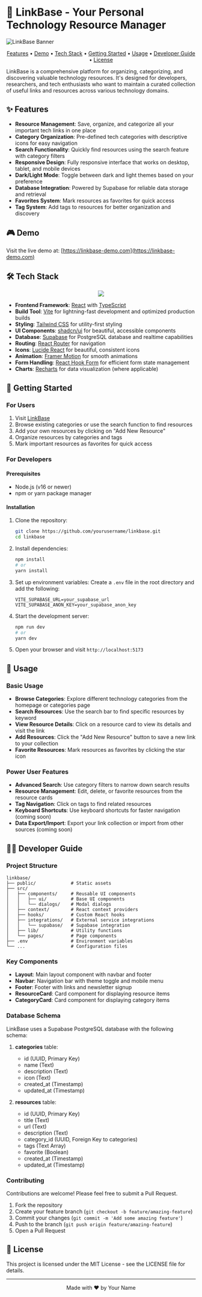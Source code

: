 
# 🔗 LinkBase - Your Personal Technology Resource Manager

![LinkBase Banner](https://placehold.co/1200x400?text=LinkBase)

<p align="center">
  <a href="#features">Features</a> •
  <a href="#demo">Demo</a> •
  <a href="#tech-stack">Tech Stack</a> •
  <a href="#getting-started">Getting Started</a> •
  <a href="#usage">Usage</a> •
  <a href="#developer-guide">Developer Guide</a> •
  <a href="#license">License</a>
</p>

LinkBase is a comprehensive platform for organizing, categorizing, and discovering valuable technology resources. It's designed for developers, researchers, and tech enthusiasts who want to maintain a curated collection of useful links and resources across various technology domains.

## ✨ Features

- **Resource Management**: Save, organize, and categorize all your important tech links in one place
- **Category Organization**: Pre-defined tech categories with descriptive icons for easy navigation
- **Search Functionality**: Quickly find resources using the search feature with category filters
- **Responsive Design**: Fully responsive interface that works on desktop, tablet, and mobile devices
- **Dark/Light Mode**: Toggle between dark and light themes based on your preference
- **Database Integration**: Powered by Supabase for reliable data storage and retrieval
- **Favorites System**: Mark resources as favorites for quick access
- **Tag System**: Add tags to resources for better organization and discovery

## 🎮 Demo

Visit the live demo at: [https://linkbase-demo.com](https://linkbase-demo.com)

## 🛠️ Tech Stack

<p align="center">
  <a href="https://skillicons.dev">
    <img src="https://skillicons.dev/icons?i=react,ts,vite,tailwind,supabase" />
  </a>
</p>

- **Frontend Framework**: [React](https://reactjs.org/) with [TypeScript](https://www.typescriptlang.org/)
- **Build Tool**: [Vite](https://vitejs.dev/) for lightning-fast development and optimized production builds
- **Styling**: [Tailwind CSS](https://tailwindcss.com/) for utility-first styling
- **UI Components**: [shadcn/ui](https://ui.shadcn.com/) for beautiful, accessible components
- **Database**: [Supabase](https://supabase.com/) for PostgreSQL database and realtime capabilities
- **Routing**: [React Router](https://reactrouter.com/) for navigation
- **Icons**: [Lucide React](https://lucide.dev/) for beautiful, consistent icons
- **Animation**: [Framer Motion](https://www.framer.com/motion/) for smooth animations
- **Form Handling**: [React Hook Form](https://react-hook-form.com/) for efficient form state management
- **Charts**: [Recharts](https://recharts.org/) for data visualization (where applicable)

## 🚀 Getting Started

### For Users

1. Visit [LinkBase](https://linkbase-demo.com)
2. Browse existing categories or use the search function to find resources
3. Add your own resources by clicking on "Add New Resource"
4. Organize resources by categories and tags
5. Mark important resources as favorites for quick access

### For Developers

#### Prerequisites

- Node.js (v16 or newer)
- npm or yarn package manager

#### Installation

1. Clone the repository:
   ```bash
   git clone https://github.com/yourusername/linkbase.git
   cd linkbase
   ```

2. Install dependencies:
   ```bash
   npm install
   # or
   yarn install
   ```

3. Set up environment variables:
   Create a `.env` file in the root directory and add the following:
   ```
   VITE_SUPABASE_URL=your_supabase_url
   VITE_SUPABASE_ANON_KEY=your_supabase_anon_key
   ```

4. Start the development server:
   ```bash
   npm run dev
   # or
   yarn dev
   ```

5. Open your browser and visit `http://localhost:5173`

## 📖 Usage

### Basic Usage

- **Browse Categories**: Explore different technology categories from the homepage or categories page
- **Search Resources**: Use the search bar to find specific resources by keyword
- **View Resource Details**: Click on a resource card to view its details and visit the link
- **Add Resources**: Click the "Add New Resource" button to save a new link to your collection
- **Favorite Resources**: Mark resources as favorites by clicking the star icon

### Power User Features

- **Advanced Search**: Use category filters to narrow down search results
- **Resource Management**: Edit, delete, or favorite resources from the resource cards
- **Tag Navigation**: Click on tags to find related resources
- **Keyboard Shortcuts**: Use keyboard shortcuts for faster navigation (coming soon)
- **Data Export/Import**: Export your link collection or import from other sources (coming soon)

## 🧑‍💻 Developer Guide

### Project Structure

```
linkbase/
├── public/             # Static assets
├── src/
│   ├── components/     # Reusable UI components
│   │   ├── ui/         # Base UI components
│   │   └── dialogs/    # Modal dialogs
│   ├── context/        # React context providers
│   ├── hooks/          # Custom React hooks
│   ├── integrations/   # External service integrations
│   │   └── supabase/   # Supabase integration
│   ├── lib/            # Utility functions
│   └── pages/          # Page components
├── .env                # Environment variables
└── ...                 # Configuration files
```

### Key Components

- **Layout**: Main layout component with navbar and footer
- **Navbar**: Navigation bar with theme toggle and mobile menu
- **Footer**: Footer with links and newsletter signup
- **ResourceCard**: Card component for displaying resource items
- **CategoryCard**: Card component for displaying category items

### Database Schema

LinkBase uses a Supabase PostgreSQL database with the following schema:

1. **categories** table:
   - id (UUID, Primary Key)
   - name (Text)
   - description (Text)
   - icon (Text)
   - created_at (Timestamp)
   - updated_at (Timestamp)

2. **resources** table:
   - id (UUID, Primary Key)
   - title (Text)
   - url (Text)
   - description (Text)
   - category_id (UUID, Foreign Key to categories)
   - tags (Text Array)
   - favorite (Boolean)
   - created_at (Timestamp)
   - updated_at (Timestamp)

### Contributing

Contributions are welcome! Please feel free to submit a Pull Request.

1. Fork the repository
2. Create your feature branch (`git checkout -b feature/amazing-feature`)
3. Commit your changes (`git commit -m 'Add some amazing feature'`)
4. Push to the branch (`git push origin feature/amazing-feature`)
5. Open a Pull Request

## 📄 License

This project is licensed under the MIT License - see the LICENSE file for details.

---

<p align="center">
  Made with ❤️ by Your Name
</p>
